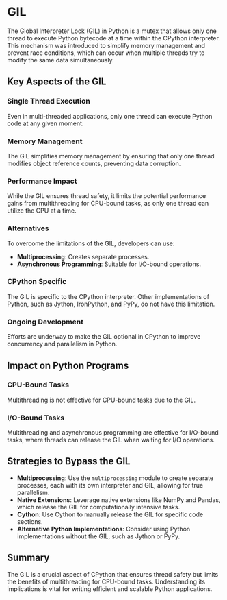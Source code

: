 # GIL

The Global Interpreter Lock (GIL) in Python is a mutex that allows only one thread to execute Python bytecode at a time within the CPython interpreter. This mechanism was introduced to simplify memory management and prevent race conditions, which can occur when multiple threads try to modify the same data simultaneously.

## Key Aspects of the GIL

### Single Thread Execution
Even in multi-threaded applications, only one thread can execute Python code at any given moment.

### Memory Management
The GIL simplifies memory management by ensuring that only one thread modifies object reference counts, preventing data corruption.

### Performance Impact
While the GIL ensures thread safety, it limits the potential performance gains from multithreading for CPU-bound tasks, as only one thread can utilize the CPU at a time.

### Alternatives
To overcome the limitations of the GIL, developers can use:
- **Multiprocessing**: Creates separate processes.
- **Asynchronous Programming**: Suitable for I/O-bound operations.

### CPython Specific
The GIL is specific to the CPython interpreter. Other implementations of Python, such as Jython, IronPython, and PyPy, do not have this limitation.

### Ongoing Development
Efforts are underway to make the GIL optional in CPython to improve concurrency and parallelism in Python.

## Impact on Python Programs

### CPU-Bound Tasks
Multithreading is not effective for CPU-bound tasks due to the GIL.

### I/O-Bound Tasks
Multithreading and asynchronous programming are effective for I/O-bound tasks, where threads can release the GIL when waiting for I/O operations.

## Strategies to Bypass the GIL

- **Multiprocessing**: Use the `multiprocessing` module to create separate processes, each with its own interpreter and GIL, allowing for true parallelism.
- **Native Extensions**: Leverage native extensions like NumPy and Pandas, which release the GIL for computationally intensive tasks.
- **Cython**: Use Cython to manually release the GIL for specific code sections.
- **Alternative Python Implementations**: Consider using Python implementations without the GIL, such as Jython or PyPy.

## Summary
The GIL is a crucial aspect of CPython that ensures thread safety but limits the benefits of multithreading for CPU-bound tasks. Understanding its implications is vital for writing efficient and scalable Python applications.
